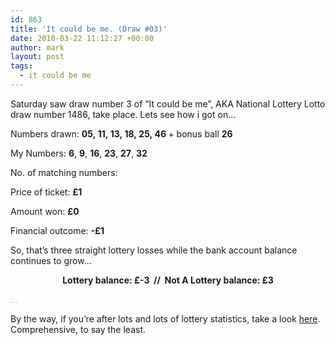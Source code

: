 ```yaml
---
id: 863
title: 'It could be me. (Draw #03)'
date: 2010-03-22 11:12:27 +00:00
author: mark
layout: post
tags:
  - it could be me
---
```

<div>
  <p>
    Saturday saw draw number 3 of &#8220;It could be me&#8221;, AKA National Lottery Lotto draw number 1486, take place. Lets see how i got on&#8230;
  </p>
  
  <p>
    Numbers drawn: <strong>05, 11, 13, 18, 25, 46 </strong>+ bonus ball <strong>26</strong>
  </p>
  
  <p>
    My Numbers: <strong></strong><strong>6</strong>, <strong></strong><strong>9</strong>, <strong>16</strong>, <strong>23</strong>, <strong>27</strong>, <strong>32</strong>
  </p>
  
  <p>
    No. of matching numbers: <strong></strong>
  </p>
  
  <p>
    Price of ticket: <strong>£1</strong>
  </p>
  
  <p>
    Amount won: <strong>£0</strong>
  </p>
  
  <p>
    Financial outcome: <strong>-£1</strong>
  </p>
  
  <p>
    So, that&#8217;s three straight lottery losses while the bank account balance continues to grow…
  </p>
  
  <p style="text-align: center;">
    <strong>Lottery balance: £-3  //  Not A Lottery balance: £3</strong>
  </p>
  
  <p>
    <span style="color: #c0c0c0;">&#8230;</span>
  </p>
  
  <p>
    By the way, if you&#8217;re after lots and lots of lottery statistics, take a look <a href="http://lottery.merseyworld.com/">here</a>. Comprehensive, to say the least.
  </p>
</div>